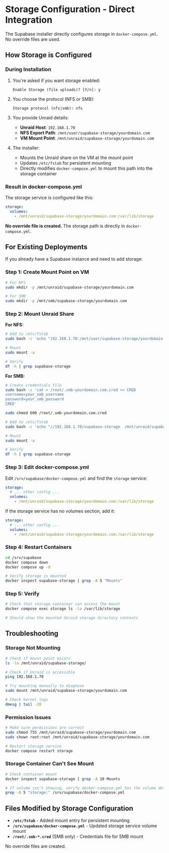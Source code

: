 # Storage Configuration - Direct Integration

The Supabase installer directly configures storage in `docker-compose.yml`. No override files are used.

## How Storage is Configured

### During Installation

1. You're asked if you want storage enabled:
   ```
   Enable Storage (file uploads)? [Y/n]: y
   ```

2. You choose the protocol (NFS or SMB):
   ```
   Storage protocol (nfs|smb): nfs
   ```

3. You provide Unraid details:
   - **Unraid Host**: `192.168.1.70`
   - **NFS Export Path**: `/mnt/user/supabase-storage/yourdomain.com`
   - **VM Mount Point**: `/mnt/unraid/supabase-storage/yourdomain.com`

4. The installer:
   - Mounts the Unraid share on the VM at the mount point
   - Updates `/etc/fstab` for persistent mounting
   - Directly modifies `docker-compose.yml` to mount this path into the storage container

### Result in docker-compose.yml

The storage service is configured like this:

```yaml
storage:
  volumes:
    - /mnt/unraid/supabase-storage/yourdomain.com:/var/lib/storage
```

**No override file is created.** The storage path is directly in `docker-compose.yml`.

## For Existing Deployments

If you already have a Supabase instance and need to add storage:

### Step 1: Create Mount Point on VM

```bash
# For NFS
sudo mkdir -p /mnt/unraid/supabase-storage/yourdomain.com

# For SMB  
sudo mkdir -p /mnt/smb/supabase-storage/yourdomain.com
```

### Step 2: Mount Unraid Share

**For NFS:**

```bash
# Add to /etc/fstab
sudo bash -c 'echo "192.168.1.70:/mnt/user/supabase-storage/yourdomain.com  /mnt/unraid/supabase-storage/yourdomain.com  nfs  defaults  0  0" >> /etc/fstab'

# Mount
sudo mount -a

# Verify
df -h | grep supabase-storage
```

**For SMB:**

```bash
# Create credentials file
sudo bash -c 'cat > /root/.smb-yourdomain.com.cred << CRED
username=your_smb_username
password=your_smb_password
CRED'

sudo chmod 600 /root/.smb-yourdomain.com.cred

# Add to /etc/fstab
sudo bash -c 'echo "//192.168.1.70/supabase-storage  /mnt/unraid/supabase-storage/yourdomain.com  cifs  credentials=/root/.smb-yourdomain.com.cred,iocharset=utf8  0  0" >> /etc/fstab'

# Mount
sudo mount -a

# Verify
df -h | grep supabase-storage
```

### Step 3: Edit docker-compose.yml

Edit `/srv/supabase/docker-compose.yml` and find the `storage` service:

```yaml
storage:
  # ... other config ...
  volumes:
    - /mnt/unraid/supabase-storage/yourdomain.com:/var/lib/storage
```

If the storage service has no volumes section, add it:

```yaml
storage:
  # ... other config ...
  volumes:
    - /mnt/unraid/supabase-storage/yourdomain.com:/var/lib/storage
```

### Step 4: Restart Containers

```bash
cd /srv/supabase
docker compose down
docker compose up -d

# Verify storage is mounted
docker inspect supabase-storage | grep -A 5 "Mounts"
```

### Step 5: Verify

```bash
# Check that storage container can access the mount
docker compose exec storage ls -la /var/lib/storage

# Should show the mounted Unraid storage directory contents
```

## Troubleshooting

### Storage Not Mounting

```bash
# Check if mount point exists
ls -la /mnt/unraid/supabase-storage/

# Check if Unraid is accessible
ping 192.168.1.70

# Try mounting manually to diagnose
sudo mount /mnt/unraid/supabase-storage/yourdomain.com

# Check kernel logs
dmesg | tail -20
```

### Permission Issues

```bash
# Make sure permissions are correct
sudo chmod 755 /mnt/unraid/supabase-storage/yourdomain.com
sudo chown root:root /mnt/unraid/supabase-storage/yourdomain.com

# Restart storage service
docker compose restart storage
```

### Storage Container Can't See Mount

```bash
# Check container mount
docker inspect supabase-storage | grep -A 10 Mounts

# If volume isn't showing, verify docker-compose.yml has the volume defined
grep -A 5 "storage:" /srv/supabase/docker-compose.yml
```

## Files Modified by Storage Configuration

- **`/etc/fstab`** - Added mount entry for persistent mounting
- **`/srv/supabase/docker-compose.yml`** - Updated storage service volume mount
- **`/root/.smb-*.cred`** (SMB only) - Credentials file for SMB mount

No override files are created.

